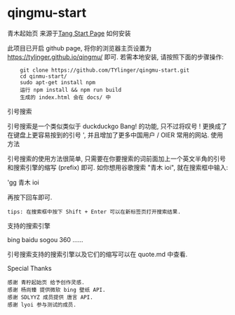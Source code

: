 # qingmu-start
青木起始页
来源于[Tang Start Page](https://github.com/SDLYYZ/tsp)
如何安装

此项目已开启 github page, 将你的浏览器主页设置为 https://tylinger.github.io/qingmu/ 即可.
若需本地安装, 请按照下面的步骤操作:
        
        git clone https://github.com/TYlinger/qingmu-start.git
        cd qinmu-start/
        sudo apt-get install npm
        运行 npm install && npm run build
        生成的 index.html 会在 docs/ 中

引号搜索

引号搜索是一个类似类似于 duckduckgo Bang! 的功能, 只不过将叹号 ! 更换成了在键盘上更容易按到的引号 ', 并且增加了更多中国用户 / OIER 常用的网站.
使用方法

引号搜索的使用方法很简单, 只需要在你要搜索的词前面加上一个英文半角的引号和搜索引擎的缩写 (prefix) 即可. 如你想用谷歌搜索 "青木 ioi", 就在搜索框中输入:

'gg 青木 ioi

再按下回车即可.

    tips: 在搜索框中按下 Shift + Enter 可以在新标签页打开搜索结果.

支持的搜索引擎

bing
baidu
sogou
360
......

引号搜索支持的搜索引擎以及它们的缩写可以在 quote.md 中查看.

Special Thanks

    感谢 青柠起始页 给予创作灵感.
    感谢 杨尚臻 提供微软 bing 壁纸 API.
    感谢 SDLYYZ 成员提供 唐言 API.
    感谢 lyoi 参与测试的成员.
    
